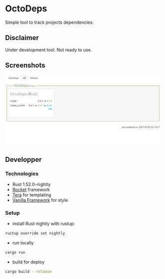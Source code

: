 # OctoDeps

Simple tool to track projects dependencies.

## Disclaimer

Under development tool. Not ready to use.

## Screenshots

![](docs/img/screenshot.png)

## Developper

### Technologies

- Rust 1.52.0-nightly
- [Rocket](https://rocket.rs/) framework
- [Tera](https://tera.netlify.app) for templating
- [Vanilla Framework](https://vanillaframework.io/) for style

### Setup

- install Rust nightly with rustup:

```sh
rustup override set nightly
```

- run locally

```sh
cargo run
```

- build for deploy

```sh
cargo build --release
```
